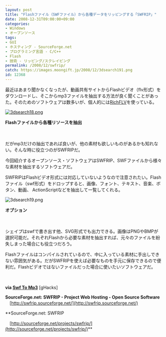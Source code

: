 ```yaml
---
layout: post
title: "Flashファイル（SWFファイル）から各種データをリッピングする「SWFRIP」"
date: 2008-12-31T09:00:00+09:00
categories:
- Windows
- オープンソース
tags: 
- GUI
- ホスティング - SourceForge.net
- プログラミング言語 - C/C++
- Flash
- 技術 - リッピング/スクレイピング
permalink: /2008/12/swfrip/
catch: https://images.moongift.jp/2008/12/3dsearch191.png
id: 12368
---
```

最近はあまり聞かなくなったが、動画共有サイトからFlashビデオ（flv形式）をダウンロードし、そこからmp3ファイルを抽出する方法が良く聞くことがあった。そのためのソフトウェアは数多いが、個人的には[RichFLV](http://www.moongift.jp/2008/03/richflv/)を使っている。

  

[![3dsearch18.png](https://images.moongift.jp/2008/12/3dsearch18-tm.jpg)](https://images.moongift.jp/2008/12/3dsearch18.png)  
  
**Flashファイルから各種リソースを抽出**

  

　

  

だがmp3だけの抽出であれば良いが、他の素材も欲しいものがあるかも知れない。そんな時に役立つのがSWFRIPだ。

  

今回紹介するオープンソース・ソフトウェアはSWFRIP、SWFファイルから様々な素材を抽出するソフトウェアだ。

  
<!--more-->

SWFRIPはFlashビデオ形式には対応していないようなので注意されたい。Flashファイル（swf形式）をドロップすると、画像、フォント、テキスト、音楽、ボタン、動画、 ActionScriptなどを抽出して一覧してくれる。

  

![3dsearch19.png](https://images.moongift.jp/2008/12/3dsearch191.png)  
  
**オプション**

  

　

  

シェイプはswfで書き出す他、SVG形式でも出力できる。画像はPNGやBMPが選択可能だ。それぞれFlashから必要な素材を抽出すれば、元々のファイルを紛失しまった場合にも役立つだろう。

  

Flashファイルはコンパイルされているので、中に入っている素材に手出しできない雰囲気がある。だがSWFRIPを使えば必要なものを手元に保存できるので便利だ。Flashビデオではないファイルだった場合に使いたいソフトウェアだ。

  

　

  

**via [Swf To Mp3](http://www.ghacks.net/2008/12/22/swf-to-mp3/)** [gHacks]

  

**SourceForge.net: SWFRIP - Project Web Hosting - Open Source Software**  
　[http://swfrip.sourceforge.net/](http://swfrip.sourceforge.net/)

  

**SourceForge.net: SWFRIP  
  
　[http://sourceforge.net/projects/swfrip/](http://sourceforge.net/projects/swfrip/)**

  
